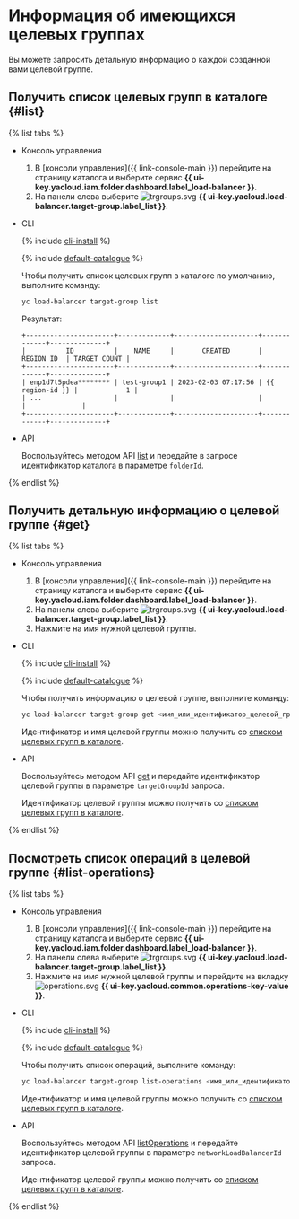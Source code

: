 # Информация об имеющихся целевых группах

Вы можете запросить детальную информацию о каждой созданной вами целевой группе.

## Получить список целевых групп в каталоге {#list}

{% list tabs %}

- Консоль управления

    1. В [консоли управления]({{ link-console-main }}) перейдите на страницу каталога и выберите сервис **{{ ui-key.yacloud.iam.folder.dashboard.label_load-balancer }}**.
    1. На панели слева выберите ![trgroups.svg](../../_assets/trgroups.svg) **{{ ui-key.yacloud.load-balancer.target-group.label_list }}**.

- CLI

    {% include [cli-install](../../_includes/cli-install.md) %}

    {% include [default-catalogue](../../_includes/default-catalogue.md) %}

    Чтобы получить список целевых групп в каталоге по умолчанию, выполните команду:

    ```bash
    yc load-balancer target-group list
    ```

    Результат:

    
    ```text
    +----------------------+-------------+---------------------+-------------+--------------+
    |          ID          |    NAME     |       CREATED       |  REGION ID  | TARGET COUNT |
    +----------------------+-------------+---------------------+-------------+--------------+
    | enp1d7t5pdea******** | test-group1 | 2023-02-03 07:17:56 | {{ region-id }} |            1 |
    | ...                  |             |                     |             |              |
    +----------------------+-------------+---------------------+-------------+--------------+
    ```



- API

    Воспользуйтесь методом API [list](../api-ref/TargetGroup/list.md) и передайте в запросе идентификатор каталога в параметре `folderId`.

{% endlist %}

## Получить детальную информацию о целевой группе {#get}

{% list tabs %}

- Консоль управления

    1. В [консоли управления]({{ link-console-main }}) перейдите на страницу каталога и выберите сервис **{{ ui-key.yacloud.iam.folder.dashboard.label_load-balancer }}**.
    1. На панели слева выберите ![trgroups.svg](../../_assets/trgroups.svg) **{{ ui-key.yacloud.load-balancer.target-group.label_list }}**.
    1. Нажмите на имя нужной целевой группы.

- CLI

    {% include [cli-install](../../_includes/cli-install.md) %}

    {% include [default-catalogue](../../_includes/default-catalogue.md) %}

    Чтобы получить информацию о целевой группе, выполните команду:

    ```bash
    yc load-balancer target-group get <имя_или_идентификатор_целевой_группы>
    ```

    Идентификатор и имя целевой группы можно получить со [списком целевых групп в каталоге](#list).

- API

    Воспользуйтесь методом API [get](../api-ref/TargetGroup/get.md) и передайте идентификатор целевой группы в параметре `targetGroupId` запроса.

    Идентификатор целевой группы можно получить со [списком целевых групп в каталоге](#list).

{% endlist %}

## Посмотреть список операций в целевой группе {#list-operations}

{% list tabs %}

- Консоль управления

    1. В [консоли управления]({{ link-console-main }}) перейдите на страницу каталога и выберите сервис **{{ ui-key.yacloud.iam.folder.dashboard.label_load-balancer }}**.
    1. На панели слева выберите ![trgroups.svg](../../_assets/trgroups.svg) **{{ ui-key.yacloud.load-balancer.target-group.label_list }}**.
    1. Нажмите на имя нужной целевой группы и перейдите на вкладку ![operations.svg](../../_assets/mdb/operations.svg) **{{ ui-key.yacloud.common.operations-key-value }}**.

- CLI

    {% include [cli-install](../../_includes/cli-install.md) %}

    {% include [default-catalogue](../../_includes/default-catalogue.md) %}

    Чтобы получить список операций, выполните команду:

    ```bash
    yc load-balancer target-group list-operations <имя_или_идентификатор_целевой_группы>
    ```

    Идентификатор и имя целевой группы можно получить со [списком целевых групп в каталоге](#list).

- API

    Воспользуйтесь методом API [listOperations](../api-ref/TargetGroup/listOperations.md) и передайте идентификатор целевой группы в параметре `networkLoadBalancerId` запроса.

    Идентификатор целевой группы можно получить со [списком целевых групп в каталоге](#list).

{% endlist %}
